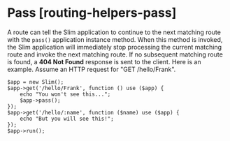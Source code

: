 # Pass [routing-helpers-pass] #

A route can tell the Slim application to continue to the next matching route with the `pass()` application instance method. When this method is invoked, the Slim application will immediately stop processing the current matching route and invoke the next matching route. If no subsequent matching route is found, a **404 Not Found** response is sent to the client. Here is an example. Assume an HTTP request for "GET /hello/Frank".

    $app = new Slim();
    $app->get('/hello/Frank', function () use ($app) {
        echo "You won't see this...";
        $app->pass();
    });
    $app->get('/hello/:name', function ($name) use ($app) {
        echo "But you will see this!";
    });
    $app->run();